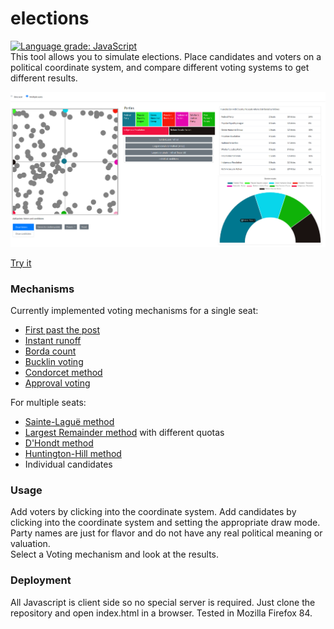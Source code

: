 # elections
[![Language grade: JavaScript](https://img.shields.io/lgtm/grade/javascript/g/frcroth/elections.svg?logo=lgtm&logoWidth=18)](https://lgtm.com/projects/g/frcroth/elections/context:javascript)  
This tool allows you to simulate elections. Place candidates and voters on a political coordinate system, and compare different voting systems to get different results.

![](doc/Screenshot_20210126.png)

[Try it](https://frcroth.github.io/elections/)

### Mechanisms

Currently implemented voting mechanisms for a single seat:
- [First past the post](https://en.wikipedia.org/wiki/First-past-the-post_voting)
- [Instant runoff](https://en.wikipedia.org/wiki/Instant-runoff_voting)
- [Borda count](https://en.wikipedia.org/wiki/Borda_count)
- [Bucklin voting](https://en.wikipedia.org/wiki/Bucklin_voting#Voting_process)
- [Condorcet method](https://en.wikipedia.org/wiki/Condorcet_method)
- [Approval voting](https://en.wikipedia.org/wiki/Approval_voting)  

For multiple seats:
- [Sainte-Laguë method](https://en.wikipedia.org/wiki/Webster/Sainte-Lagu%C3%AB_method) 
- [Largest Remainder method](https://en.wikipedia.org/wiki/Largest_remainder_method) with different quotas
- [D'Hondt method](https://en.wikipedia.org/wiki/D%27Hondt_method)
- [Huntington-Hill method](https://en.wikipedia.org/wiki/Huntington%E2%80%93Hill_method)
- Individual candidates
### Usage

Add voters by clicking into the coordinate system. Add candidates by clicking into the coordinate system and setting the appropriate draw mode.  
Party names are just for flavor and do not have any real political meaning or valuation.  
Select a Voting mechanism and look at the results.

### Deployment

All Javascript is client side so no special server is required. Just clone the repository and open index.html in a browser. Tested in Mozilla Firefox 84.
